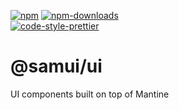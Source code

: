 [![npm][npm-image]][npm-url]
[![npm-downloads][npm-downloads-image]][npm-url]
<br />
[![code-style-prettier][code-style-prettier-image]][code-style-prettier-url]

[code-style-prettier-image]: https://img.shields.io/badge/code_style-prettier-ff69b4.svg?style=flat-square
[code-style-prettier-url]: https://github.com/prettier/prettier
[npm-downloads-image]: https://img.shields.io/npm/dm/@samui/ui/latest.svg?style=flat
[npm-image]: https://img.shields.io/npm/v/@samui/ui/latest.svg?style=flat
[npm-url]: https://www.npmjs.com/package/@samui/ui/v/latest

# @samui/ui

UI components built on top of Mantine
